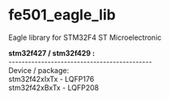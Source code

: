 # fe501_eagle_lib
Eagle library for STM32F4 ST Microelectronic<br>


<P>
<B>stm32f427 / stm32f429 :</B><br>
--------------------------------------------<br>
Device / package:<br>
stm32f42xIxTx - LQFP176<br>
stm32f42xBxTx - LQFP208<br>
</P>
